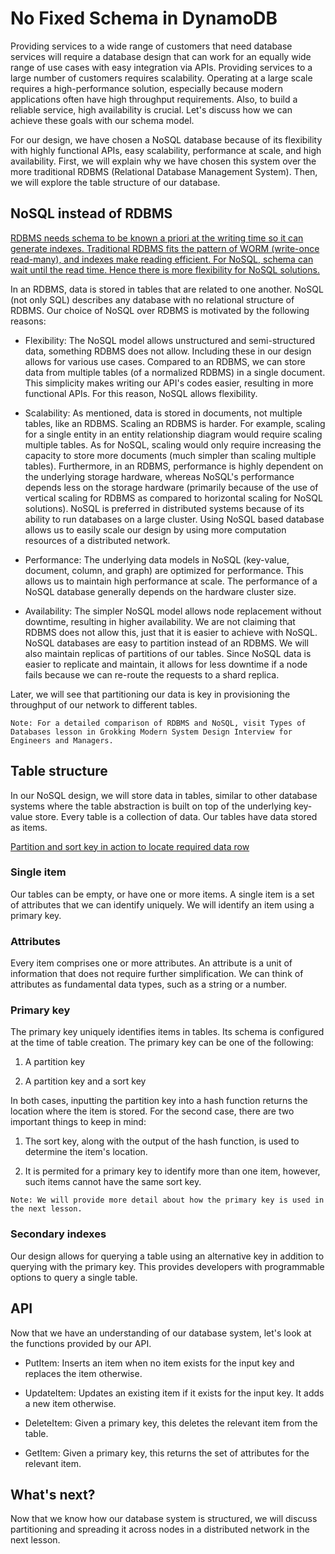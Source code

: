 # No Fixed Schema in DynamoDB
Providing services to a wide range of customers that need database services will require a database design that can work for an equally wide range of use cases with easy integration via APIs. Providing services to a large number of customers requires scalability. Operating at a large scale requires a high-performance solution, especially because modern applications often have high throughput requirements. Also, to build a reliable service, high availability is crucial. Let's discuss how we can achieve these goals with our schema model.

For our design, we have chosen a NoSQL database because of its flexibility with highly functional APIs, easy scalability, performance at scale, and high availability. First, we will explain why we have chosen this system over the more traditional RDBMS (Relational Database Management System). Then, we will explore the table structure of our database.

## NoSQL instead of RDBMS

[RDBMS needs schema to be known a priori at the writing time so it can generate indexes. Traditional RDBMS fits the pattern of WORM (write-once read-many), and indexes make reading efficient. For NoSQL, schema can wait until the read time. Hence there is more flexibility for NoSQL solutions.](./sql.png)


In an RDBMS, data is stored in tables that are related to one another. NoSQL (not only SQL) describes any database with no relational structure of RDBMS. Our choice of NoSQL over RDBMS is motivated by the following reasons:

- Flexibility: The NoSQL model allows unstructured and semi-structured data, something RDBMS does not allow. Including these in our design allows for various use cases. Compared to an RDBMS, we can store data from multiple tables (of a normalized RDBMS) in a single document. This simplicity makes writing our API's codes easier, resulting in more functional APIs. For this reason, NoSQL allows flexibility.

- Scalability: As mentioned, data is stored in documents, not multiple tables, like an RDBMS. Scaling an RDBMS is harder. For example, scaling for a single entity in an entity relationship diagram would require scaling multiple tables. As for NoSQL, scaling would only require increasing the capacity to store more documents (much simpler than scaling multiple tables). Furthermore, in an RDBMS, performance is highly dependent on the underlying storage hardware, whereas NoSQL's performance depends less on the storage hardware (primarily because of the use of vertical scaling for RDBMS as compared to horizontal scaling for NoSQL solutions). NoSQL is preferred in distributed systems because of its ability to run databases on a large cluster. Using NoSQL based database allows us to easily scale our design by using more computation resources of a distributed network.

- Performance: The underlying data models in NoSQL (key-value, document, column, and graph) are optimized for performance. This allows us to maintain high performance at scale. The performance of a NoSQL database generally depends on the hardware cluster size.

- Availability: The simpler NoSQL model allows node replacement without downtime, resulting in higher availability. We are not claiming that RDBMS does not allow this, just that it is easier to achieve with NoSQL. NoSQL databases are easy to partition instead of an RDBMS. We will also maintain replicas of partitions of our tables. Since NoSQL data is easier to replicate and maintain, it allows for less downtime if a node fails because we can re-route the requests to a shard replica.

Later, we will see that partitioning our data is key in provisioning the throughput of our network to different tables.

```
Note: For a detailed comparison of RDBMS and NoSQL, visit Types of Databases lesson in Grokking Modern System Design Interview for Engineers and Managers.
```



## Table structure
In our NoSQL design, we will store data in tables, similar to other database systems where the table abstraction is built on top of the underlying key-value store. Every table is a collection of data. Our tables have data stored as items.

[Partition and sort key in action to locate required data row](./structure.png)


### Single item
Our tables can be empty, or have one or more items. A single item is a set of attributes that we can identify uniquely. We will identify an item using a primary key.

### Attributes
Every item comprises one or more attributes. An attribute is a unit of information that does not require further simplification. We can think of attributes as fundamental data types, such as a string or a number.

### Primary key
The primary key uniquely identifies items in tables. Its schema is configured at the time of table creation. The primary key can be one of the following:

1. A partition key

2. A partition key and a sort key

In both cases, inputting the partition key into a hash function returns the location where the item is stored. For the second case, there are two important things to keep in mind:

1. The sort key, along with the output of the hash function, is used to determine the item's location.

2. It is permited for a primary key to identify more than one item, however, such items cannot have the same sort key.
```
Note: We will provide more detail about how the primary key is used in the next lesson.
```
### Secondary indexes
Our design allows for querying a table using an alternative key in addition to querying with the primary key. This provides developers with programmable options to query a single table.


## API
Now that we have an understanding of our database system, let's look at the functions provided by our API.

- PutItem: Inserts an item when no item exists for the input key and replaces the item otherwise.

- UpdateItem: Updates an existing item if it exists for the input key. It adds a new item otherwise.

- DeleteItem: Given a primary key, this deletes the relevant item from the table.

- GetItem: Given a primary key, this returns the set of attributes for the relevant item.

## What's next?
Now that we know how our database system is structured, we will discuss partitioning and spreading it across nodes in a distributed network in the next lesson.
